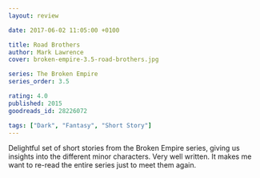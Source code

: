 ```yaml
---
layout: review

date: 2017-06-02 11:05:00 +0100

title: Road Brothers
author: Mark Lawrence
cover: broken-empire-3.5-road-brothers.jpg

series: The Broken Empire
series_order: 3.5

rating: 4.0
published: 2015
goodreads_id: 28226072

tags: ["Dark", "Fantasy", "Short Story"]
---
```


Delightful set of short stories from the Broken Empire series, giving us insights into the different minor characters. Very well written. It makes me want to re-read the entire series just to meet them again.
